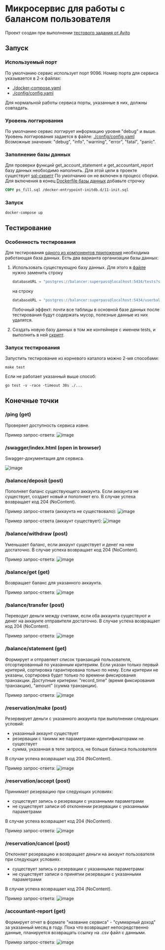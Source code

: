# Микросервис для работы с балансом пользователя

Проект создан при выполнении [тестового задания от Avito](https://github.com/avito-tech/internship_backend_2022)

## Запуск

### Используемый порт
По умолчанию сервис использует порт 9096. Номер порта для сервиса указывается в 2-х файлах:
- [./docker-compose.yaml](https://github.com/adepte-myao/avito_internship/blob/master/docker-compose.yaml)
- [./config/config.yaml](https://github.com/adepte-myao/avito_internship/blob/master/config/config.yaml)

Для нормальной работы сервиса порты, указанные в них, должны совпадать.

### Уровень логгирования
По умолчанию сервис логгирует информацию уровня "debug" и выше. Уровень логгирования задается в файле:
[./config/config.yaml](https://github.com/adepte-myao/avito_internship/blob/master/config/config.yaml)
Возможные значения: "debug", "info", "warning", "error", "fatal", "panic".

### Заполнение базы данных
Для проверки функций get_account_statement и get_accountant_report базу данных необходимо наполнить. 
Для этой цели в проекте существует [sql-скрипт](https://github.com/adepte-myao/avito_internship/blob/master/build/docker/db/ps_fill.sql)
По умолчанию он не включен в процесс сборки. Для включения в конец 
[Dockerfile базы данных](https://github.com/adepte-myao/avito_internship/blob/master/build/docker/db/Dockerfile) добавьте строчку
```Dockerfile
COPY ps_fill.sql /docker-entrypoint-initdb.d/11-init.sql
```

### Запуск
```ShellSession
docker-compose up
```

## Тестирование

### Особенность тестирования

Для тестирования [одного из компонентов приложения](https://github.com/adepte-myao/avito_internship/tree/master/internal/storage) необходима работающая база данных.
Есть два варианта организации базы данных:

1.  Использовать существующую базу данных. Для этого в [файле](https://github.com/adepte-myao/avito_internship/blob/master/internal/storage/storage_test.go) нужно
    заменить строку
    ```go
    databaseURL = "postgres://balancer:superpass@localhost:5434/tests?sslmode=disable"
    ```
    на строку
    ```go
    databaseURL = "postgres://balancer:superpass@localhost:5434/userbalances?sslmode=disable"
    ```
    Побочный эффект: почти все таблицы в основной базе данных после тестирования будут содержать мусор, полезные данные из них удалятся.

2.  Создать новую базу данных в том же контейнере с именем tests, и выполнить в ней 
    [скрипт](https://github.com/adepte-myao/avito_internship/blob/master/build/docker/db/init.sql).

### Запуск тестирования

Запустить тестирование из корневого каталога можно 2-мя способами:
```ShellSession
make test
```
Если не работает указанный выше способ:
```ShellSession
go test -v -race -timeout 30s ./...
```

## Конечные точки

### /ping (get)
Проверяет доступность сервиса извне.

Пример запрос-ответа:
![image](https://user-images.githubusercontent.com/106271382/200500328-37d238d2-e4d5-4cf4-b722-a7de0a26f785.png)

### /swagger/index.html (open in browser)

Swagger-документация для сервиса.

![image](https://user-images.githubusercontent.com/106271382/200500741-57276dff-ea0e-4267-b9ae-09f2b57a2d1d.png)

### /balance/deposit (post)

Пополняет баланс существующего аккаунта. Если аккаунта не существует, создает новый и пополняет его. В случае успеха возвращает код 204 (NoContent).

Пример запрос-ответа (аккаунта не существовало):
![image](https://user-images.githubusercontent.com/106271382/200501364-edea53d9-1711-4b74-8eaa-9e93cb642674.png)

Пример запрос-ответа (аккаунт существует):
![image](https://user-images.githubusercontent.com/106271382/200501491-c1146e82-002f-4761-8aa6-d59f9660c88c.png)

### /balance/withdraw (post)

Уменьшает баланс, если аккаунт существует и денег на нем достаточно. В случае успеха возвращает код 204 (NoContent).

Пример запрос-ответа:
![image](https://user-images.githubusercontent.com/106271382/200502002-37586d94-678c-471c-8f01-d087115f794e.png)

### /balance/get (get)

Возвращает баланс для указанного аккаунта.

Пример запрос-ответа:
![image](https://user-images.githubusercontent.com/106271382/200502451-658360d0-fab5-4195-94b1-5e17d3469af3.png)

### /balance/transfer (post)

Переводит деньги между счетами, если оба аккаунта существуют и денег на аккаунте отправителя достаточно. В случае успеха возвращает код 204 (NoContent).

Пример запрос-ответа:
![image](https://user-images.githubusercontent.com/106271382/200502903-89fe6daf-df38-4bef-a910-2c347fed6cc6.png)

### /balance/statement (get)

Формирует и отправляет список транзакций пользователя, отсортированный по указанным критериям. 
Если указан только первый критерий, сортировка гарантирована только по нему.
Если критерии не указаны, сортировка будет только по времени фиксирования транзакции.
Доступные критерии: "record_time" (время фиксирования транзакции), "amount" (сумма транзакции).

Пример запрос-ответа:
![image](https://user-images.githubusercontent.com/106271382/200504216-8309d0d5-652d-475e-b4bb-4086dc2d2922.png)

### /reservation/make (post)

Резервирует деньги с указанного аккаунта при выполнении следующих условий:
- указанный аккаунт существует
- резервации с такими же параметрами-идентификаторами не существует
- сумма, указанная в теле запроса, не больше баланса пользователя

В случае успеха возвращает код 204 (NoContent).

Пример запрос-ответа:
![image](https://user-images.githubusercontent.com/106271382/200504912-96668e22-6e21-4acb-bbc6-071b029129c9.png)

### /reservation/accept (post)

Принимает резервацию при следующих условиях:
- существует запись о резервации с указанными параметрами
- не существует записи об отклонении резервации с указанными параметрами

В случае успеха возвращает код 204 (NoContent).

Пример запрос-ответа:
![image](https://user-images.githubusercontent.com/106271382/200505598-2c957854-93fa-43b5-bf6a-5daa8f414a24.png)

### /reservation/cancel (post)

Отклоняет резервацию и возвращает деньги на аккаунт пользователя при следующих условиях:
- существует запись о резервации с указанными параметрами
- не существует записи о принятии резервации с указанными параметрами

В случае успеха возвращает код 204 (NoContent).

Пример запрос-ответа:
![image](https://user-images.githubusercontent.com/106271382/200505827-0afe9cd2-3fd9-4c55-8fbf-a8f6483c767b.png)


### /accountant-report (get)

Формирует отчет в формате "название сервиса" - "суммарный доход" за указанный месяц в году.
Пока что возвращает непосредственно данные, планируется возвращать ссылку на .csv файл с данными.

Пример запрос-ответа:
![image](https://user-images.githubusercontent.com/106271382/200510640-de417591-3b9d-46d6-b983-7c7c5fb8ef0a.png)


